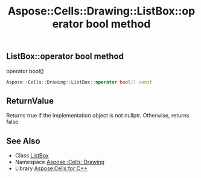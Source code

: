 ﻿---
title: Aspose::Cells::Drawing::ListBox::operator bool method
linktitle: operator bool
second_title: Aspose.Cells for C++ API Reference
description: 'Aspose::Cells::Drawing::ListBox::operator bool method. operator bool() in C++.'
type: docs
weight: 400
url: /cpp/aspose.cells.drawing/listbox/operator_bool/
---
## ListBox::operator bool method


operator bool()

```cpp
Aspose::Cells::Drawing::ListBox::operator bool() const
```


## ReturnValue

Returns true if the implementation object is not nullptr. Otherwise, returns false

## See Also

* Class [ListBox](../)
* Namespace [Aspose::Cells::Drawing](../../)
* Library [Aspose.Cells for C++](../../../)
